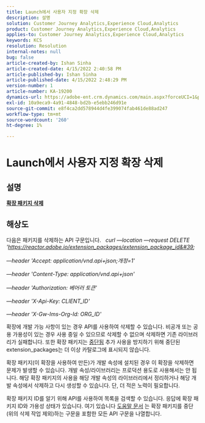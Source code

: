 ```yaml
---
title: Launch에서 사용자 지정 확장 삭제
description: 설명
solution: Customer Journey Analytics,Experience Cloud,Analytics
product: Customer Journey Analytics,Experience Cloud,Analytics
applies-to: Customer Journey Analytics,Experience Cloud,Analytics
keywords: KCS
resolution: Resolution
internal-notes: null
bug: false
article-created-by: Ishan Sinha
article-created-date: 4/15/2022 2:40:58 PM
article-published-by: Ishan Sinha
article-published-date: 4/15/2022 2:48:29 PM
version-number: 1
article-number: KA-19200
dynamics-url: https://adobe-ent.crm.dynamics.com/main.aspx?forceUCI=1&pagetype=entityrecord&etn=knowledgearticle&id=d53e500b-cabc-ec11-983f-0022480b4e7f
exl-id: 10a9eca9-4a91-4848-bd2b-e5ebb246d91e
source-git-commit: e8f4ca2dd578944d4fe399074fab461de88ad247
workflow-type: tm+mt
source-wordcount: '260'
ht-degree: 1%

---
```


# Launch에서 사용자 지정 확장 삭제

## 설명

<u><b>확장 패키지 삭제</b></u>

## 해상도


다음은 패키지를 삭제하는 API 구문입니다.
 
*curl —location —request DELETE &#39;https://reactor.adobe.io/extension_packages/extension_package_id&#39; \
<br>—header &#39;Accept: application/vnd.api+json;개정=1&#39; \
<br>—header &#39;Content-Type: application/vnd.api+json&#39; \
<br>—header &#39;Authorization: 베어러 토큰&#39; \
<br>—header &#39;X-Api-Key: CLIENT_ID&#39; \
<br>—header &#39;X-Gw-Ims-Org-Id: ORG_ID&#39;*

확장에 개발 가능 사항이 있는 경우 API를 사용하여 삭제할 수 있습니다. 비공개 또는 공용 가용성이 있는 경우 사용 중일 수 있으므로 삭제할 수 없으며 삭제하면 기존 라이브러리가 실패합니다. 또한 확장 패키지는 [중단됨](https://experienceleague.adobe.com/docs/experience-platform/tags/api/endpoints/extension-packages.html?lang=en#discontinue) 추가 사용을 방지하기 위해 중단된 extension_packages는 더 이상 카탈로그에 표시되지 않습니다.

확장 패키지(이 확장을 사용하여 만든)가 개발 속성에 설치된 경우 이 확장을 삭제하면 문제가 발생할 수 있습니다. 개발 속성/라이브러리는 프로덕션 용도로 사용해서는 안 됩니다. 해당 확장 패키지의 사용을 해당 개발 속성의 라이브러리에서 정리하거나 해당 개발 속성에서 삭제하고 다시 생성할 수 있습니다. 단, 더 적은 노력이 필요합니다.

확장 패키지 ID를 알기 위해 API를 사용하여 목록을 검색할 수 있습니다. 응답에 확장 패키지 ID와 가용성 상태가 있습니다. 여기 있습니다 [도움말 문서](https://experienceleague.adobe.com/docs/experience-platform/tags/api/endpoints/extension-packages.html?lang=en#list) 는 확장 패키지를 중단(위의 삭제 작업 제외)하는 구문을 포함한 모든 API 구문을 나열합니다.
